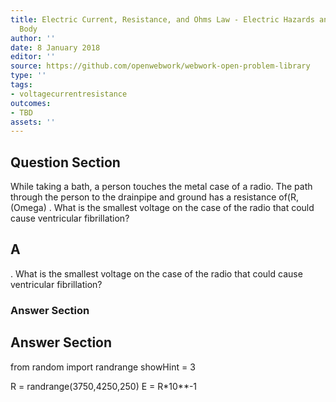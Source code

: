 ```yaml
---
title: Electric Current, Resistance, and Ohms Law - Electric Hazards and the Human
  Body
author: ''
date: 8 January 2018
editor: ''
source: https://github.com/openwebwork/webwork-open-problem-library
type: ''
tags:
- voltagecurrentresistance
outcomes:
- TBD
assets: ''
---
```


## Question Section 

While taking a bath, a person touches the metal case of a radio. The path through the person to the drainpipe and ground has a resistance of(R,(Omega) . What is the smallest voltage on the case of the radio that could cause ventricular fibrillation?
## A
. What is the smallest voltage on the case of the radio that could cause ventricular fibrillation?
### Answer Section


## Answer Section

from random import randrange
showHint = 3

R = randrange(3750,4250,250)
E = R*10**-1